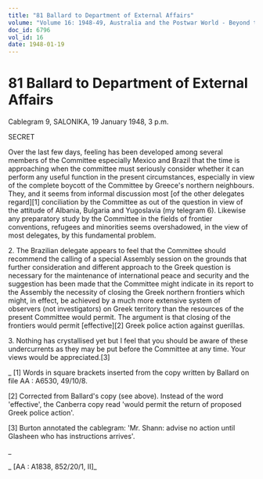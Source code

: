 ```yaml
---
title: "81 Ballard to Department of External Affairs"
volume: "Volume 16: 1948-49, Australia and the Postwar World - Beyond the Region"
doc_id: 6796
vol_id: 16
date: 1948-01-19
---
```


# 81 Ballard to Department of External Affairs

Cablegram 9, SALONIKA, 19 January 1948, 3 p.m.

SECRET

Over the last few days, feeling has been developed among several members of the Committee especially Mexico and Brazil that the time is approaching when the committee must seriously consider whether it can perform any useful function in the present circumstances, especially in view of the complete boycott of the Committee by Greece's northern neighbours. They, and it seems from informal discussion most [of the other delegates regard][1] conciliation by the Committee as out of the question in view of the attitude of Albania, Bulgaria and Yugoslavia (my telegram 6). Likewise any preparatory study by the Committee in the fields of frontier conventions, refugees and minorities seems overshadowed, in the view of most delegates, by this fundamental problem.

2\. The Brazilian delegate appears to feel that the Committee should recommend the calling of a special Assembly session on the grounds that further consideration and different approach to the Greek question is necessary for the maintenance of international peace and security and the suggestion has been made that the Committee might indicate in its report to the Assembly the necessity of closing the Greek northern frontiers which might, in effect, be achieved by a much more extensive system of observers (not investigators) on Greek territory than the resources of the present Committee would permit. The argument is that closing of the frontiers would permit [effective][2] Greek police action against guerillas.

3\. Nothing has crystallised yet but I feel that you should be aware of these undercurrents as they may be put before the Committee at any time. Your views would be appreciated.[3]

_ [1] Words in square brackets inserted from the copy written by Ballard on file AA : A6530, 49/10/8.

[2] Corrected from Ballard's copy (see above). Instead of the word 'effective', the Canberra copy read 'would permit the return of proposed Greek police action'.

[3] Burton annotated the cablegram: 'Mr. Shann: advise no action until Glasheen who has instructions arrives'.

_

_ [AA : A1838, 852/20/1, II]_
